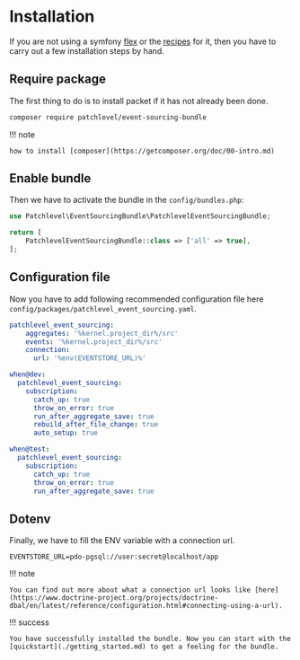 # Installation

If you are not using a symfony [flex](https://github.com/symfony/flex)
or the [recipes](https://flex.symfony.com/) for it,
then you have to carry out a few installation steps by hand.

## Require package

The first thing to do is to install packet if it has not already been done.

```bash
composer require patchlevel/event-sourcing-bundle
```
!!! note

    how to install [composer](https://getcomposer.org/doc/00-intro.md)
    
## Enable bundle

Then we have to activate the bundle in the `config/bundles.php`:

```php
use Patchlevel\EventSourcingBundle\PatchlevelEventSourcingBundle;

return [
    PatchlevelEventSourcingBundle::class => ['all' => true],
];
```
## Configuration file

Now you have to add following recommended configuration file here `config/packages/patchlevel_event_sourcing.yaml`.

```yaml
patchlevel_event_sourcing:
    aggregates: '%kernel.project_dir%/src'
    events: '%kernel.project_dir%/src'
    connection:
      url: '%env(EVENTSTORE_URL)%'

when@dev:
  patchlevel_event_sourcing:
    subscription:
      catch_up: true
      throw_on_error: true
      run_after_aggregate_save: true
      rebuild_after_file_change: true
      auto_setup: true

when@test:
  patchlevel_event_sourcing:
    subscription:
      catch_up: true
      throw_on_error: true
      run_after_aggregate_save: true
```
## Dotenv

Finally, we have to fill the ENV variable with a connection url.

```dotenv
EVENTSTORE_URL=pdo-pgsql://user:secret@localhost/app
```
!!! note

    You can find out more about what a connection url looks like [here](https://www.doctrine-project.org/projects/doctrine-dbal/en/latest/reference/configuration.html#connecting-using-a-url).
    
!!! success

    You have successfully installed the bundle. Now you can start with the [quickstart](./getting_started.md) to get a feeling for the bundle.
    